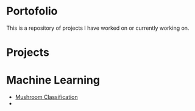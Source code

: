 # Portofolio
This is a repository of projects I have worked on or currently working on. 

# Projects
# Machine Learning
* [Mushroom Classification](README.md)
* 
